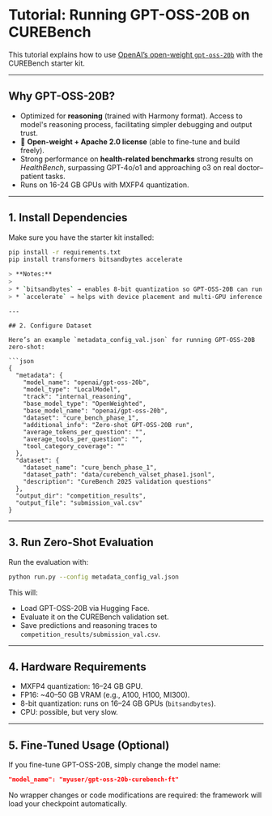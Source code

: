 # Tutorial: Running GPT-OSS-20B on CUREBench

This tutorial explains how to use [OpenAI’s open-weight `gpt-oss-20b`](https://huggingface.co/openai/gpt-oss-20b) with the CUREBench starter kit.

---

## Why GPT-OSS-20B?


- Optimized for **reasoning** (trained with Harmony format). Access to model's reasoning process, facilitating simpler debugging and output trust.
- 📖 **Open-weight + Apache 2.0 license** (able to fine-tune and build freely).
- Strong performance on **health-related benchmarks** strong results on *HealthBench*, surpassing GPT-4o/o1 and approaching o3 on real doctor–patient tasks.
- Runs on 16-24 GB GPUs with MXFP4 quantization. 

---

## 1. Install Dependencies

Make sure you have the starter kit installed:

```bash
pip install -r requirements.txt
pip install transformers bitsandbytes accelerate

> **Notes:**
>
> * `bitsandbytes` → enables 8-bit quantization so GPT-OSS-20B can run on a single 16GB GPU.
> * `accelerate` → helps with device placement and multi-GPU inference.

````
```
---

## 2. Configure Dataset

Here’s an example `metadata_config_val.json` for running GPT-OSS-20B zero-shot:

```json
{
  "metadata": {
    "model_name": "openai/gpt-oss-20b",
    "model_type": "LocalModel",
    "track": "internal_reasoning",
    "base_model_type": "OpenWeighted",
    "base_model_name": "openai/gpt-oss-20b",
    "dataset": "cure_bench_phase_1",
    "additional_info": "Zero-shot GPT-OSS-20B run",
    "average_tokens_per_question": "",
    "average_tools_per_question": "",
    "tool_category_coverage": ""
  },
  "dataset": {
    "dataset_name": "cure_bench_phase_1",
    "dataset_path": "data/curebench_valset_phase1.jsonl",
    "description": "CureBench 2025 validation questions"
  },
  "output_dir": "competition_results",
  "output_file": "submission_val.csv"
}
```

---

## 3. Run Zero-Shot Evaluation

Run the evaluation with:

```bash
python run.py --config metadata_config_val.json
```

This will:

* Load GPT-OSS-20B via Hugging Face.
* Evaluate it on the CUREBench validation set.
* Save predictions and reasoning traces to `competition_results/submission_val.csv`.

---

## 4. Hardware Requirements

* MXFP4 quantization: 16–24 GB GPU.
* FP16: \~40–50 GB VRAM (e.g., A100, H100, MI300).
* 8-bit quantization: runs on 16–24 GB GPUs (`bitsandbytes`).
* CPU: possible, but very slow.

---

## 5. Fine-Tuned Usage (Optional)

If you fine-tune GPT-OSS-20B, simply change the model name:

```json
"model_name": "myuser/gpt-oss-20b-curebench-ft"
```

No wrapper changes or code modifications are required: the framework will load your checkpoint automatically.